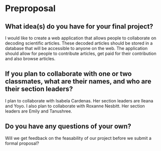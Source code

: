 # Preproposal

## What idea(s) do you have for your final project?

I would like to create a web application that allows people to collaborate on decoding scientific articles.
These decoded articles should be stored in a database that will be accessible to anyone on the web.
The application should allow for people to contribute articles, get paid for their contribution and
also browse articles.

## If you plan to collaborate with one or two classmates, what are their names, and who are their section leaders?

I plan to collaborate with Isabela Cardenas. Her section leaders are Ileana and Yoyo. I also plan to
collaborate with Roxanne Nesbitt. Her section leaders are Emily and Tanushree.

## Do you have any questions of your own?

Will we get feedback on the feasability of our project before we submit a formal proposal?
